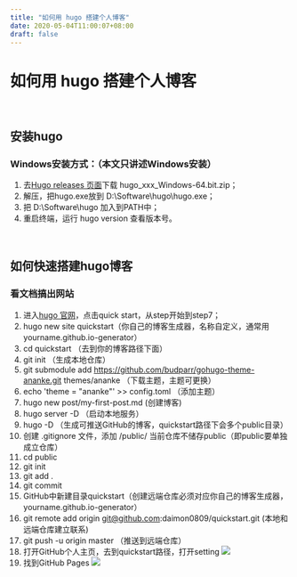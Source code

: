 ```yaml
---
title: "如何用 hugo 搭建个人博客"
date: 2020-05-04T11:00:07+08:00
draft: false
---
```


# 如何用 hugo 搭建个人博客

<br>

## 安装hugo

### Windows安装方式：（本文只讲述Windows安装）
1. 去[Hugo releases 页面](https://github.com/gohugoio/hugo/releases)下载 hugo_xxx_Windows-64.bit.zip；
2. 解压，把hugo.exe放到 D:\Software\hugo\hugo.exe；
3. 把 D:\Software\hugo 加入到PATH中；
4. 重启终端，运行 hugo version 查看版本号。

<br>

## 如何快速搭建hugo博客

### 看文档搞出网站
1. 进入[hugo 官网](https://gohugo.io/)，点击quick start，从step开始到step7；
2. hugo new site quickstart（你自己的博客生成器，名称自定义，通常用yourname.github.io-generator）
3. cd quickstart （去到你的博客路径下面）
4. git init （生成本地仓库）
5. git submodule add https://github.com/budparr/gohugo-theme-ananke.git themes/ananke （下载主题，主题可更换）
6. echo 'theme = "ananke"' >> config.toml （添加主题）
7. hugo new post/my-first-post.md (创建博客)
8. hugo server -D （启动本地服务）
9. hugo -D （生成可推送GitHub的博客，quickstart路径下会多个public目录）
10. 创建 .gitignore 文件，添加 /public/ 当前仓库不储存public（即public要单独成立仓库）
11. cd public 
12. git init
13. git add .
14. git commit
15. GitHub中新建目录quickstart（创建远端仓库必须对应你自己的博客生成器，yourname.github.io-generator）
16. git remote add origin git@github.com:daimon0809/quickstart.git (本地和远端仓库建立联系)
17. git push -u origin master （推送到远端仓库）
18. 打开GitHub个人主页，去到quickstart路径，打开setting
![](/images/setting.png)
19. 找到GitHub Pages
![](/images/site.png)





